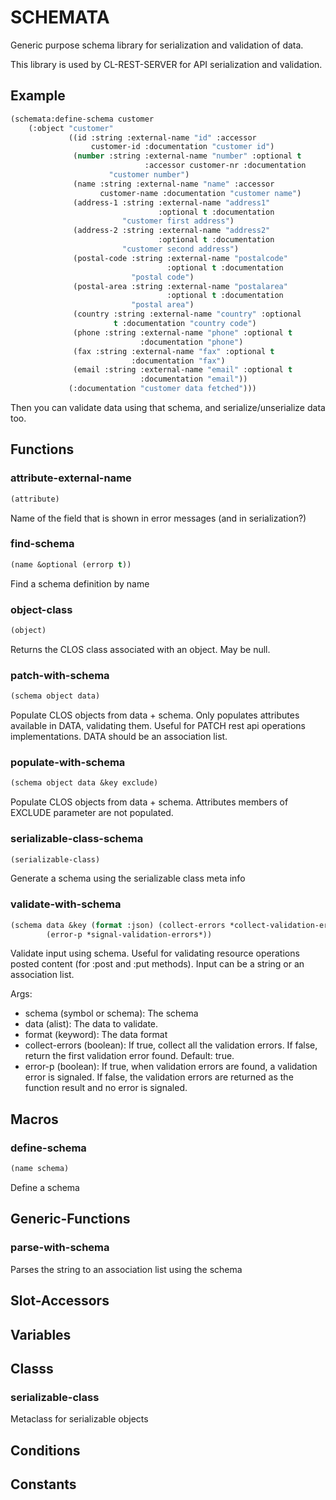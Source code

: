 # SCHEMATA

Generic purpose schema library for serialization and validation of data.

This library is used by CL-REST-SERVER for API serialization and validation.

## Example

```lisp
(schemata:define-schema customer
    (:object "customer"
             ((id :string :external-name "id" :accessor
                  customer-id :documentation "customer id")
              (number :string :external-name "number" :optional t
                              :accessor customer-nr :documentation
                      "customer number")
              (name :string :external-name "name" :accessor
                    customer-name :documentation "customer name")
              (address-1 :string :external-name "address1"
                                 :optional t :documentation
                         "customer first address")
              (address-2 :string :external-name "address2"
                                 :optional t :documentation
                         "customer second address")
              (postal-code :string :external-name "postalcode"
                                   :optional t :documentation
                           "postal code")
              (postal-area :string :external-name "postalarea"
                                   :optional t :documentation
                           "postal area")
              (country :string :external-name "country" :optional
                       t :documentation "country code")
              (phone :string :external-name "phone" :optional t
                             :documentation "phone")
              (fax :string :external-name "fax" :optional t
                           :documentation "fax")
              (email :string :external-name "email" :optional t
                             :documentation "email"))
             (:documentation "customer data fetched")))
```

Then you can validate data using that schema, and serialize/unserialize data too.

## Functions

### attribute-external-name

```lisp
(attribute)
```

Name of the field that is shown in error messages (and in serialization?)

### find-schema

```lisp
(name &optional (errorp t))
```

Find a schema definition by name

### object-class

```lisp
(object)
```

Returns the CLOS class associated with an object. May be null.

### patch-with-schema

```lisp
(schema object data)
```

Populate CLOS objects from data + schema.
Only populates attributes available in DATA, validating them.
Useful for PATCH rest api operations implementations.
DATA should be an association list.


### populate-with-schema

```lisp
(schema object data &key exclude)
```

Populate CLOS objects from data + schema.
Attributes members of EXCLUDE parameter are not populated.

### serializable-class-schema

```lisp
(serializable-class)
```

Generate a schema using the serializable class meta info

### validate-with-schema

```lisp
(schema data &key (format :json) (collect-errors *collect-validation-errors*)
        (error-p *signal-validation-errors*))
```

Validate input using schema.
Useful for validating resource operations posted content (for :post and :put methods).
Input can be a string or an association list.



Args:
  - schema (symbol or schema): The schema
  - data (alist): The data to validate.
  - format (keyword): The data format
  - collect-errors (boolean): If true, collect all the validation errors. If false, return the first validation error found. Default: true.
  - error-p (boolean): If true, when validation errors are found, a validation error is signaled. If false, the validation errors are returned as the function result and no error is signaled.

## Macros
### define-schema

```lisp
(name schema)
```

Define a schema

## Generic-Functions
### parse-with-schema
Parses the string to an association list using the schema

## Slot-Accessors
## Variables
## Classs
### serializable-class
Metaclass for serializable objects

## Conditions
## Constants
